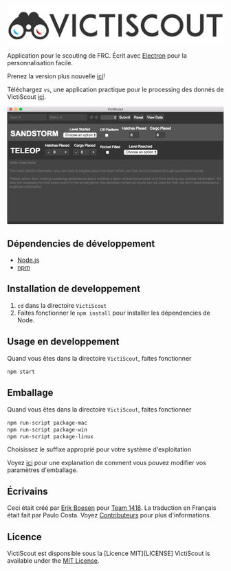 [<img src="images/header.png" align="center" alt="VictiScout">](https://github.com/frc1418/VictiScout)

Application pour le scouting de FRC. Écrit avec [Electron](http://electron.atom.io/) pour la personnalisation facile.

Prenez la version plus nouvelle [ici](https://github.com/frc1418/VictiScout/releases)!

Téléchargez `vs`, une application practique pour le processing des donnés de VictiScout [ici](https://github.com/frc1418/vs).

![Screenshot](images/screenshot.png)

## Dépendencies de développement
* [Node.js](https://nodejs.org)
* [npm](https://npmjs.com)

## Installation de developpement
1. `cd` dans la directoire `VictiScout`
2. Faites fonctionner le `npm install` pour installer les dépendencies de Node.

## Usage en developpement
Quand vous êtes dans la directoire `VictiScout`, faites fonctionner

    npm start

## Emballage
Quand vous êtes dans la directoire `VictiScout`, faites fonctionner

    npm run-script package-mac
    npm run-script package-win
    npm run-script package-linux

Choisissez le suffixe approprié pour votre système d'exploitation

Voyez [ici](https://github.com/electron-userland/electron-packager#readme) pour une explanation de comment vous pouvez modifier vos paramètres d'emballage.

## Écrivains
Ceci était créé par [Erik Boesen](https://github.com/ErikBoesen) pour [Team 1418](https://github.com/frc1418). La traduction en Français était fait par Paulo Costa. Voyez [Contributeurs](https://github.com/frc1418/VictiScout/graphs/contributors) pour plus d'informations.

## Licence
VictiScout est disponsible sous la [Licence MIT]{LICENSE]
VictiScout is available under the [MIT License](LICENSE).
